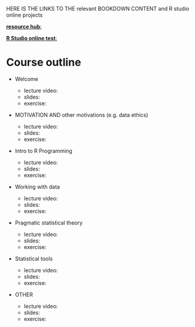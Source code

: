 HERE IS THE LINKS TO THE relevant BOOKDOWN CONTENT and R studio online projects

[**resource hub**:](https://kiante-fernandez.github.io/PsychinOut_BootCamp/docs/index.html)

[**R Studio online test**:](https://rstudio.cloud/project/3687396)

# Course outline

* Welcome
    * lecture video: 
    * slides: 
    * exercise:
    
* MOTIVATION AND other motivations (e.g. data ethics)
    * lecture video: 
    * slides: 
    * exercise:

* Intro to R Programming
    * lecture video: 
    * slides: 
    * exercise:

* Working with data
    * lecture video: 
    * slides: 
    * exercise:
    
* Pragmatic statistical theory
    * lecture video: 
    * slides: 
    * exercise:
    
* Statistical tools
    * lecture video: 
    * slides: 
    * exercise:    

* OTHER 
    * lecture video: 
    * slides: 
    * exercise: 
    
